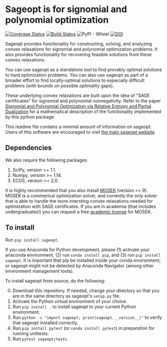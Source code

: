 # Sageopt is for signomial and polynomial optimization

[![Coverage Status](https://coveralls.io/repos/github/rileyjmurray/sageopt/badge.svg?branch=master)](https://coveralls.io/github/rileyjmurray/sageopt?branch=master)
[![Build Status](https://travis-ci.org/rileyjmurray/sageopt.svg?branch=master)](https://travis-ci.com/rileyjmurray/sageopt)
![PyPI - Wheel](https://img.shields.io/pypi/wheel/sageopt.svg)
[![DOI](https://zenodo.org/badge/182453629.svg)](https://zenodo.org/badge/latestdoi/182453629)


Sageopt provides functionality for constructing, solving, and analyzing convex relaxations for
signomial and polynomial optimization problems. It also provides functionality for recovering feasible
solutions from these convex relaxations.

You can use sageopt as a standalone tool to find provably optimal solutions to hard optimization problems.
You can also use sageopt as part of a broader effort to find locally-optimal solutions to especially difficult problems
(with bounds on possible optimality gaps).

These underlying convex relaxations are built upon the idea of "SAGE certificates" for signomial and
polynomial nonnegativity. Refer to the paper [Signomial and Polynomial Optimization via Relative Entropy
and Partial Dualization](https://arxiv.org/abs/1907.00814) for a mathematical description of the functionality
implemented by this python package.

This readme file contains a minimal amount of information on sageopt. Users of this software
are encouraged to visit [the main sageopt website](https://rileyjmurray.github.io/sageopt/).

## Dependencies

We also require the following packages
1. SciPy, version >= 1.1.
2. Numpy, version >= 1.14.
3. ECOS, version >= 2.0.

It is highly recommended that you also install [MOSEK](https://www.mosek.com/) (version >= 9).
MOSEK is a commerical optimization solver, and currently the only solver that is able to handle
the more intersting convex relaxations needed for optimization with SAGE certificates. If you
are in academia (that includes undergraduates!) you can request a free
[academic license](https://www.mosek.com/products/academic-licenses/) for MOSEK.

## To install

Run ``pip install sageopt``.

If you use Anaconda for Python development, please (1) activate your anaconda environment, (2) run ``conda install pip``, and (3) run
``pip install sageopt``. It is important that pip be installed inside your conda environment, or sageopt
might not be detected by Anaconda Navigator (among other environment management tools).

To install sageopt from source, do the following:

0. Download this repository. If needed, change your directory so that you are in the same directory as
   sageopt's ``setup.py`` file.
1. Activate the Python virtual environment of your choice.
2. Run ``pip install .`` to install sageopt to your current Python environment.
3. Run ``python -c "import sageopt; print(sageopt.__version__)"`` to verify that sageopt installed correctly.
4. Run ``pip install pytest``  (or ``conda install pytest``) in preparation for running unittests.
5. Run ``pytest sageopt/tests``.


